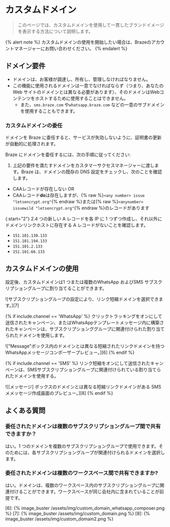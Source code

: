 # カスタムドメイン

> このページでは、カスタムドメインを使用して一貫したブランドイメージを表示する方法について説明します。 

{% alert note %}
カスタムドメインの使用を開始したい場合は、Brazeのアカウントマネージャーにお問い合わせください。
{% endalert %}

## ドメイン要件

- ドメインは、お客様が調達し、所有し、管理しなければなりません。
- この機能に使用されるドメインは一意でなければならず（つまり、あなたのWeb サイトのドメインとは異なる必要があります）、そのドメインはWebコンテンツをホストするために使用することはできません。
  - また、`sms.braze.com` や`whatsapp.braze.com` などの一意のサブドメインを使用することもできます。

### カスタムドメインの委任

ドメインを Braze に委任すると、サービスが失効しないように、証明書の更新が自動的に処理されます。 

Braze にドメインを委任するには、次の手順に従ってください: 

1. 上記の要件を満たすドメインをカスタマーサクセスマネージャーに渡します。Braze は、ドメインの既存の DNS 設定をチェックし、次のことを確認します。

- CAAレコードが存在しない OR
- CAAレコード**do**は存在しますが、{% raw %}`<any number> issue "letsencrypt.org"`{% endraw %}または{% raw %}`<anynumber> issuewild "letsencrypt.org"`{% endraw %}のレコードがあります

{:start="2"}
2\.4 つの新しい A レコードを各 IP に 1 つずつ作成し、それ以外にドメインリンクホストに存在する A レコードがないことを確認します。
- `151.101.130.133`
- `151.101.194.133`
- `151.101.2.133`
- `151.101.66.133`

## カスタムドメインの使用

設定後、カスタムドメインは1 つまたは複数のWhatsApp およびSMS サブスクリプショングループに割り当てることができます。 

![サブスクリプショングループの設定により、リンク短縮ドメインを選択できます。][7]

{% if include.channel == 'WhatsApp' %}
クリックトラッキングをオンにして送信されたキャンペーン、またはWhatsAppテンプレートメッセージ内に構築されたキャンペーンは、サブスクリプションググループに関連付けられた割り当てられたドメインを使用します。

!["Message"ボックス内のドメインとは異なる短縮されたリンクドメインを持つWhatsAppメッセージコンポーザープレビュー。][6]
{% endif %}

{% if include.channel == 'SMS' %}
リンク短縮をオンにして送信されたキャンペーンは、SMSサブスクリプショングループに関連付けられている割り当てられたドメインを使用する。

![[メッセージ] ボックスのドメインとは異なる短縮リンクドメインがある SMS メメッセージ作成画面のプレビュー。][8]
{% endif %}

## よくある質問

### 委任されたドメインは複数のサブスクリプショングループ間で共有できますか？

はい。1 つのドメインを複数のサブスクリプショングループで使用できます。そのためには、各サブスクリプショングループが関連付けられるドメインを選択します。

### 委任されたドメインは複数のワークスペース間で共有できますか?

はい。ドメインは、複数のワークスペース内のサブスクリプショングループに関連付けることができます。ワークスペースが同じ会社内に含まれていることが前提です。

[6]: {% image_buster /assets/img/custom_domain_whatsapp_composer.png %}
[7]: {% image_buster /assets/img/custom_domain.png %}
[8]: {% image_buster /assets/img/custom_domain2.png %}